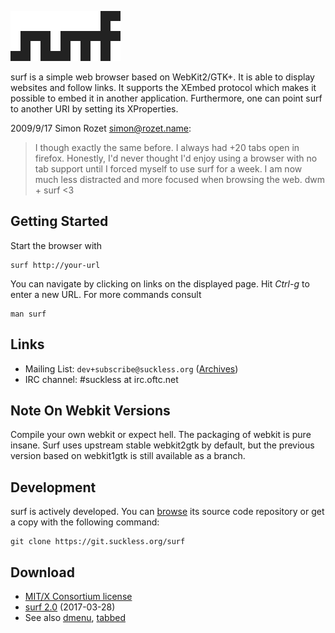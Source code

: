 ![surf](surf.svg)

surf is a simple web browser based on WebKit2/GTK+. It is able
to display websites and follow links. It supports the XEmbed protocol
which makes it possible to embed it in another application. Furthermore,
one can point surf to another URI by setting its XProperties.

2009/9/17 Simon Rozet <simon@rozet.name>:
> I though exactly the same before. I always had +20 tabs open in firefox.
> Honestly, I'd never thought I'd enjoy using a browser with no tab support
> until I forced myself to use surf for a week. I am now much less distracted
> and more focused when browsing the web. dwm + surf <3

Getting Started
---------------
Start the browser with

	surf http://your-url

You can navigate by clicking on links on the displayed page. Hit *Ctrl-g* to enter a new URL. For more commands consult

	man surf

Links
-----
* Mailing List: `dev+subscribe@suckless.org` ([Archives](//lists.suckless.org/dev))
* IRC channel: #suckless at irc.oftc.net

Note On Webkit Versions
-----------------------
Compile your own webkit or expect hell. The packaging of webkit is pure
insane.
Surf uses upstream stable webkit2gtk by default, but the previous
version based on webkit1gtk is still available as a branch.

Development
-----------
surf is actively developed. You can [browse](//git.suckless.org/surf) its
source code repository or get a copy with the following command:

	git clone https://git.suckless.org/surf

Download
--------
* [MIT/X Consortium license](//git.suckless.org/surf/plain/LICENSE)
* [surf 2.0](//dl.suckless.org/surf/surf-2.0.tar.gz) (2017-03-28)
* See also [dmenu](//tools.suckless.org/dmenu),
  [tabbed](//tools.suckless.org/tabbed)
